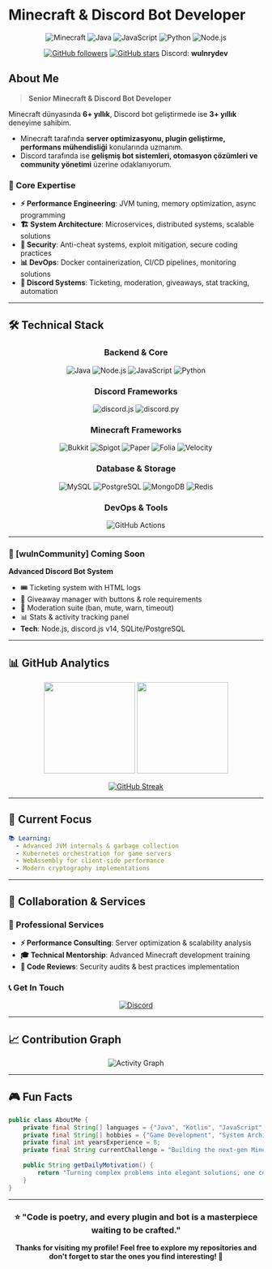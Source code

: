 # Minecraft & Discord Bot Developer

<div align="center">

![Minecraft](https://img.shields.io/badge/Minecraft-Java%20Edition-62B47A?style=for-the-badge&logo=minecraft&logoColor=white)
![Java](https://img.shields.io/badge/Java-ED8B00?style=for-the-badge&logo=java&logoColor=white)
![JavaScript](https://img.shields.io/badge/JavaScript-F7DF1E?style=for-the-badge&logo=javascript&logoColor=black)
![Python](https://img.shields.io/badge/Python-3776AB?style=for-the-badge&logo=python&logoColor=white)
![Node.js](https://img.shields.io/badge/Node.js-339933?style=for-the-badge&logo=node.js&logoColor=white)

[![GitHub followers](https://img.shields.io/github/followers/yourusername?style=social)](https://github.com/wulnrydev)
[![GitHub stars](https://img.shields.io/github/stars/yourusername?style=social)](https://github.com/wulnrydev)
Discord: **wulnrydev**

</div>

## About Me

> **Senior Minecraft & Discord Bot Developer**

Minecraft dünyasında **6+ yıllık**, Discord bot geliştirmede ise **3+ yıllık** deneyime sahibim.  
- Minecraft tarafında **server optimizasyonu, plugin geliştirme, performans mühendisliği** konularında uzmanım.  
- Discord tarafında ise **gelişmiş bot sistemleri, otomasyon çözümleri ve community yönetimi** üzerine odaklanıyorum.  

### 🎯 Core Expertise
- **⚡ Performance Engineering**: JVM tuning, memory optimization, async programming
- **🏗️ System Architecture**: Microservices, distributed systems, scalable solutions  
- **🔐 Security**: Anti-cheat systems, exploit mitigation, secure coding practices
- **📊 DevOps**: Docker containerization, CI/CD pipelines, monitoring solutions
- **🤖 Discord Systems**: Ticketing, moderation, giveaways, stat tracking, automation

---

## 🛠️ Technical Stack

<div align="center">

### **Backend & Core**
![Java](https://img.shields.io/badge/Java_17+-ED8B00?style=flat-square&logo=java&logoColor=white)
![Node.js](https://img.shields.io/badge/Node.js-339933?style=flat-square&logo=node.js&logoColor=white)
![JavaScript](https://img.shields.io/badge/JavaScript-F7DF1E?style=flat-square&logo=javascript&logoColor=black)
![Python](https://img.shields.io/badge/Python-3776AB?style=flat-square&logo=python&logoColor=white)

### **Discord Frameworks**
![discord.js](https://img.shields.io/badge/discord.js-5865F2?style=flat-square&logo=discord&logoColor=white)
![discord.py](https://img.shields.io/badge/discord.py-3776AB?style=flat-square&logo=python&logoColor=white)

### **Minecraft Frameworks**
![Bukkit](https://img.shields.io/badge/Bukkit-FF6B35?style=flat-square&logo=minecraft&logoColor=white)
![Spigot](https://img.shields.io/badge/Spigot-FF8C00?style=flat-square&logo=minecraft&logoColor=white)
![Paper](https://img.shields.io/badge/Paper-2E7D32?style=flat-square&logo=minecraft&logoColor=white)
![Folia](https://img.shields.io/badge/Folia-7B1FA2?style=flat-square&logo=minecraft&logoColor=white)
![Velocity](https://img.shields.io/badge/Velocity-FF5722?style=flat-square&logo=minecraft&logoColor=white)

### **Database & Storage**
![MySQL](https://img.shields.io/badge/MySQL-4479A1?style=flat-square&logo=mysql&logoColor=white)
![PostgreSQL](https://img.shields.io/badge/PostgreSQL-336791?style=flat-square&logo=postgresql&logoColor=white)
![MongoDB](https://img.shields.io/badge/MongoDB-47A248?style=flat-square&logo=mongodb&logoColor=white)
![Redis](https://img.shields.io/badge/Redis-DC382D?style=flat-square&logo=redis&logoColor=white)

### **DevOps & Tools**
![GitHub Actions](https://img.shields.io/badge/GitHub%20Actions-2088FF?style=flat-square&logo=github-actions&logoColor=white)

</div>

---

### 🤖 [wulnCommunity] Coming Soon  
**Advanced Discord Bot System**  
- 🎟️ Ticketing system with HTML logs  
- 🎉 Giveaway manager with buttons & role requirements  
- 🔨 Moderation suite (ban, mute, warn, timeout)
- 📊 Stats & activity tracking panel  
- **Tech**: Node.js, discord.js v14, SQLite/PostgreSQL  

---

## 📊 GitHub Analytics

<div align="center">

<img height="180em" src="https://github-readme-stats.vercel.app/api?username=yourusername&show_icons=true&theme=tokyonight&include_all_commits=true&count_private=true"/>
<img height="180em" src="https://github-readme-stats.vercel.app/api/top-langs/?username=yourusername&layout=compact&langs_count=7&theme=tokyonight"/>

</div>

<div align="center">

[![GitHub Streak](https://github-readme-streak-stats.herokuapp.com/?user=yourusername&theme=tokyonight)](https://git.io/streak-stats)

</div>

---

## 🎯 Current Focus

```yaml
📚 Learning:
  - Advanced JVM internals & garbage collection
  - Kubernetes orchestration for game servers  
  - WebAssembly for client-side performance
  - Modern cryptography implementations
```

---

## 🤝 Collaboration & Services

### 💼 Professional Services
- **⚡ Performance Consulting**: Server optimization & scalability analysis  
- **🎓 Technical Mentorship**: Advanced Minecraft development training
- **🔧 Code Reviews**: Security audits & best practices implementation

### 📞 Get In Touch

<div align="center">

[![Discord](https://img.shields.io/badge/Discord-wulnrydev-7289DA?style=for-the-badge&logo=discord&logoColor=white)](https://discord.com/users/902241075316535366)

</div>

---

## 📈 Contribution Graph

<div align="center">

![Activity Graph](https://github-readme-activity-graph.vercel.app/graph?username=yourusername&theme=tokyo-night&hide_border=true&area=true)

</div>

---

## 🎮 Fun Facts

```java
public class AboutMe {
    private final String[] languages = {"Java", "Kotlin", "JavaScript", "Python"};
    private final String[] hobbies = {"Game Development", "System Architecture", "Coffee Brewing"};
    private final int yearsExperience = 8;
    private final String currentChallenge = "Building the next-gen Minecraft server infrastructure";
    
    public String getDailyMotivation() {
        return "Turning complex problems into elegant solutions, one commit at a time! ☕";
    }
}
```

---

<div align="center">

### ⭐ "Code is poetry, and every plugin and bot is a masterpiece waiting to be crafted."

**Thanks for visiting my profile! Feel free to explore my repositories and don't forget to star the ones you find interesting! 🌟**

</div>
